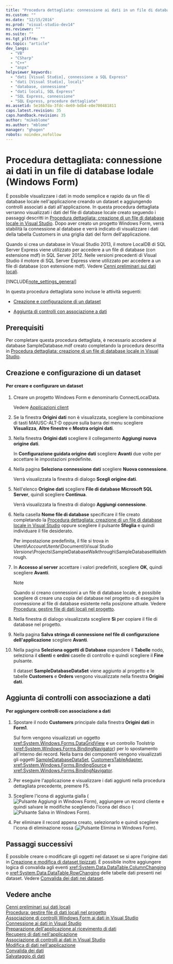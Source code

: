 ```yaml
---
title: "Procedura dettagliata: connessione ai dati in un file di database lodale (Windows Form) | Microsoft Docs"
ms.custom: ""
ms.date: "12/15/2016"
ms.prod: "visual-studio-dev14"
ms.reviewer: ""
ms.suite: ""
ms.tgt_pltfrm: ""
ms.topic: "article"
dev_langs: 
  - "VB"
  - "CSharp"
  - "C++"
  - "aspx"
helpviewer_keywords: 
  - "dati [Visual Studio], connessione a SQL Express"
  - "dati [Visual Studio], locali"
  - "database, connessione"
  - "dati locali, SQL Express"
  - "SQL Express, connessione"
  - "SQL Express, procedure dettagliate"
ms.assetid: 5e16b7da-3fdc-4e69-bdb4-e8e700481811
caps.latest.revision: 35
caps.handback.revision: 35
author: "mikeblome"
ms.author: "mblome"
manager: "ghogen"
robots: noindex,nofollow
---
```

# Procedura dettagliata: connessione ai dati in un file di database lodale (Windows Form)
È possibile visualizzare i dati in modo semplice e rapido da un file di database locale nell'applicazione creando un dataset e aggiungendo controlli associati a dati all'applicazione.  In questa procedura dettagliata verranno visualizzati i dati del file di database locale creato seguendo i passaggi descritti in [Procedura dettagliata: creazione di un file di database locale in Visual Studio](../data-tools/create-a-sql-database-by-using-a-designer.md).  Dopo aver creato un progetto Windows Form, verrà stabilità la connessione al database e verrà indicato di visualizzare i dati della tabella Customers in una griglia dati del form dell'applicazione.  
  
 Quando si crea un database in Visual Studio 2013, il motore LocalDB di SQL Server Express viene utilizzato per accedere a un file di database \(con estensione mdf\) in SQL Server 2012.  Nelle versioni precedenti di Visual Studio il motore di SQL Server Express viene utilizzato per accedere a un file di database \(con estensione mdf\).  Vedere [Cenni preliminari sui dati locali](../data-tools/local-data-overview.md).  
  
 [!INCLUDE[note_settings_general](../data-tools/includes/note_settings_general_md.md)]  
  
 In questa procedura dettagliata sono incluse le attività seguenti:  
  
-   [Creazione e configurazione di un dataset](../data-tools/walkthrough-connecting-to-data-in-a-local-database-file-windows-forms.md#BKMK_CreateDataset)  
  
-   [Aggiunta di controlli con associazione a dati](../data-tools/walkthrough-connecting-to-data-in-a-local-database-file-windows-forms.md#BKMK_AddCtrls)  
  
## Prerequisiti  
 Per completare questa procedura dettagliata, è necessario accedere al database SampleDatabase.mdf creato completando la procedura descritta in [Procedura dettagliata: creazione di un file di database locale in Visual Studio](../data-tools/create-a-sql-database-by-using-a-designer.md).  
  
##  <a name="BKMK_CreateDataset"></a> Creazione e configurazione di un dataset  
  
#### Per creare e configurare un dataset  
  
1.  Creare un progetto Windows Form e denominarlo ConnectLocalData.  
  
     Vedere [Applicazioni client](../Topic/Developing%20Client%20Applications%20with%20the%20.NET%20Framework.md)  
  
2.  Se la finestra **Origini dati** non è visualizzata, scegliere la combinazione di tasti MAIUSC\-ALT\-D oppure sulla barra dei menu scegliere **Visualizza**, **Altre finestre** e **Mostra origini dati**.  
  
3.  Nella finestra **Origini dati** scegliere il collegamento **Aggiungi nuova origine dati**.  
  
     In **Configurazione guidata origine dati** scegliere **Avanti** due volte per accettare le impostazioni predefinite.  
  
4.  Nella pagina **Seleziona connessione dati** scegliere **Nuova connessione**.  
  
     Verrà visualizzata la finestra di dialogo **Scegli origine dati**.  
  
5.  Nell'elenco **Origine dati** scegliere **File di database Microsoft SQL Server**, quindi scegliere **Continua**.  
  
     Verrà visualizzata la finestra di dialogo **Aggiungi connessione**.  
  
6.  Nella casella **Nome file di database** specificare il file creato completando la [Procedura dettagliata: creazione di un file di database locale in Visual Studio](../data-tools/create-a-sql-database-by-using-a-designer.md) oppure scegliere il pulsante **Sfoglia** e quindi individuare il file desiderato.  
  
     Per impostazione predefinita, il file si trova in Utenti\\*AccountUtente*\\Documenti\\Visual Studio *Versione*\\Projects\\SampleDatabaseWalkthrough\\SampleDatabaseWalkthrough.  
  
7.  In **Accesso al server** accettare i valori predefiniti, scegliere **OK**, quindi scegliere **Avanti**.  
  
    > [!NOTE]
    >  Quando si creano connessioni a un file di database locale, è possibile scegliere di creare una copia del database nel progetto o di eseguire la connessione al file di database esistente nella posizione attuale.  Vedere [Procedura: gestire file di dati locali nel progetto](../data-tools/how-to-manage-local-data-files-in-your-project.md).  
  
8.  Nella finestra di dialogo visualizzata scegliere **Sì** per copiare il file di database nel progetto.  
  
9. Nella pagina **Salva stringa di connessione nel file di configurazione dell'applicazione** scegliere **Avanti**.  
  
10. Nella pagina **Seleziona oggetti di Database** espandere il **Tabelle** nodo, seleziona il **clienti** e **ordini** caselle di controllo e quindi scegliere il **Fine** pulsante.  
  
     Il dataset **SampleDatabaseDataSet** viene aggiunto al progetto e le tabelle **Customers** e **Orders** vengono visualizzate nella finestra **Origini dati**.  
  
##  <a name="BKMK_AddCtrls"></a> Aggiunta di controlli con associazione a dati  
  
#### Per aggiungere controlli con associazione a dati  
  
1.  Spostare il nodo **Customers** principale dalla finestra **Origini dati** in **Form1**.  
  
     Sul form vengono visualizzati un oggetto <xref:System.Windows.Forms.DataGridView> e un controllo Toolstrip \(<xref:System.Windows.Forms.BindingNavigator>\) per lo spostamento all'interno dei record.  Nella barra dei componenti vengono visualizzati gli oggetti [SampleDatabaseDataSet](../data-tools/dataset-tools-in-visual-studio.md), [CustomersTableAdapter](../data-tools/tableadapter-overview.md), <xref:System.Windows.Forms.BindingSource> e <xref:System.Windows.Forms.BindingNavigator>.  
  
2.  Per eseguire l'applicazione e visualizzare i dati aggiunti nella procedura dettagliata precedente, premere F5.  
  
3.  Scegliere l'icona di aggiunta gialla \(![Pulsante Aggiungi in Windows Form](~/docs/data-tools/media/addrecord.png "AddRecord")\), aggiungere un record cliente e quindi salvare le modifiche scegliendo l'icona del disco \(![Pulsante Salva in Windows Form](~/docs/data-tools/media/saveinwf.png "SaveInWF")\).  
  
4.  Per eliminare il record appena creato, selezionarlo e quindi scegliere l'icona di eliminazione rossa \(![Pulsante Elimina in Windows Form](~/docs/data-tools/media/deleterecord.png "DeleteRecord")\).  
  
## Passaggi successivi  
 È possibile creare o modificare gli oggetti nel dataset se si apre l'origine dati in [Creazione e modifica di dataset tipizzati](../data-tools/creating-and-editing-typed-datasets.md).  È possibile inoltre aggiungere logica di convalida agli eventi <xref:System.Data.DataTable.ColumnChanging> o <xref:System.Data.DataTable.RowChanging> delle tabelle dati presenti nel dataset.  Vedere [Convalida dei dati nei dataset](../data-tools/validate-data-in-datasets.md).  
  
## Vedere anche  
 [Cenni preliminari sui dati locali](../data-tools/local-data-overview.md)   
 [Procedura: gestire file di dati locali nel progetto](../data-tools/how-to-manage-local-data-files-in-your-project.md)   
 [Associazione di controlli Windows Form ai dati in Visual Studio](../data-tools/bind-windows-forms-controls-to-data-in-visual-studio.md)   
 [Connessione ai dati in Visual Studio](../data-tools/connecting-to-data-in-visual-studio.md)   
 [Preparazione dell'applicazione al ricevimento di dati](../Topic/Preparing%20Your%20Application%20to%20Receive%20Data.md)   
 [Recupero di dati nell'applicazione](../data-tools/fetching-data-into-your-application.md)   
 [Associazione di controlli ai dati in Visual Studio](../data-tools/bind-controls-to-data-in-visual-studio.md)   
 [Modifica di dati nell'applicazione](../data-tools/editing-data-in-your-application.md)   
 [Convalida dei dati](../Topic/Validating%20Data.md)   
 [Salvataggio di dati](../data-tools/saving-data.md)
